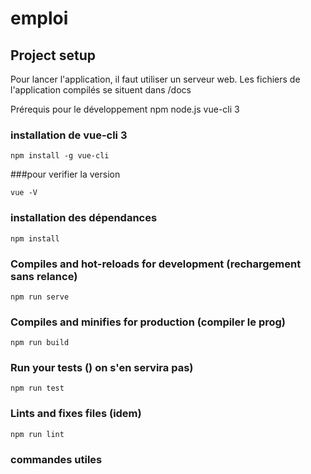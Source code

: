 # emploi

## Project setup
Pour lancer l'application, il faut utiliser un serveur web.
Les fichiers de l'application compilés se situent dans /docs


Prérequis pour le développement 
npm
node.js
vue-cli 3

### installation de vue-cli 3
```
npm install -g vue-cli
```

###pour verifier la version
```
vue -V 
```

### installation des dépendances
```
npm install
```

### Compiles and hot-reloads for development (rechargement sans relance)
```
npm run serve
```

### Compiles and minifies for production (compiler le prog)
```
npm run build
```

### Run your tests () on s'en servira pas)
```
npm run test
```

### Lints and fixes files (idem)
```
npm run lint
```

### commandes utiles

